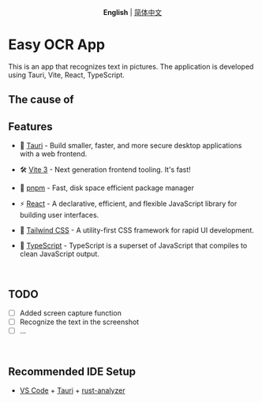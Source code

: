 <p align='center'>
<b>English</b> | <a href="https://github.com/qiuqfang/easy_ocr_app/blob/main/README.zh-CN.md">简体中文</a>
</p>

# Easy OCR App

This is an app that recognizes text in pictures. The application is developed using Tauri, Vite, React, TypeScript.

## The cause of

## Features

- 🔌 [Tauri](https://github.com/tauri-apps/tauri) - Build smaller, faster, and more secure desktop applications with a web frontend.

- 🛠 [Vite 3](https://github.com/vitejs/vite) - Next generation frontend tooling. It's fast!

- 📡 [pnpm](https://pnpm.io/) - Fast, disk space efficient package manager

- ⚡️ [React](https://github.com/facebook/react) - A declarative, efficient, and flexible JavaScript library for building user interfaces.

- 🎨 [Tailwind CSS](https://github.com/tailwindlabs/tailwindcss) - A utility-first CSS framework for rapid UI development.

- 🦾 [TypeScript](https://github.com/microsoft/TypeScript) - TypeScript is a superset of JavaScript that compiles to clean JavaScript output.

<br/>

## TODO

- [ ] Added screen capture function
- [ ] Recognize the text in the screenshot
- [ ] ...

<br />

## Recommended IDE Setup

- [VS Code](https://code.visualstudio.com/) + [Tauri](https://marketplace.visualstudio.com/items?itemName=tauri-apps.tauri-vscode) + [rust-analyzer](https://marketplace.visualstudio.com/items?itemName=rust-lang.rust-analyzer)

<br />